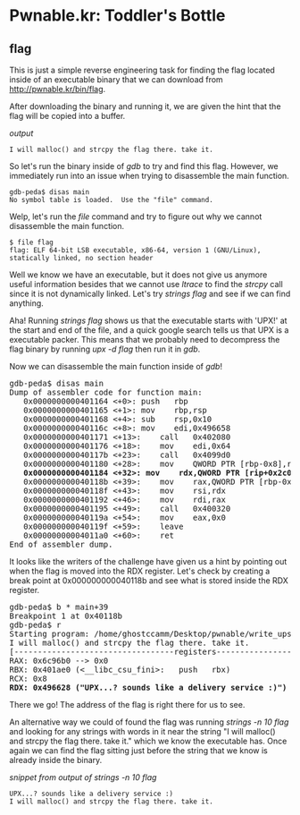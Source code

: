 # Pwnable.kr: Toddler's Bottle
## flag

This is just a simple reverse engineering task for finding the flag located inside of an executable binary that we can download from http://pwnable.kr/bin/flag.

After downloading the binary and running it, we are given the hint that the flag will be copied into a buffer.

*output*
```
I will malloc() and strcpy the flag there. take it.
```

So let's run the binary inside of *gdb* to try and find this flag. However, we immediately run into an issue when trying to disassemble the main function.

```
gdb-peda$ disas main
No symbol table is loaded.  Use the "file" command.
```

Welp, let's run the *file* command and try to figure out why we cannot disassemble the main function.

```
$ file flag
flag: ELF 64-bit LSB executable, x86-64, version 1 (GNU/Linux), statically linked, no section header
```

Well we know we have an executable, but it does not give us anymore useful information besides that we cannot use *ltrace* to find the *strcpy* call since it is not dynamically linked. Let's try *strings flag* and see if we can find anything.

Aha! Running *strings flag* shows us that the executable starts with 'UPX!' at the start and end of the file, and a quick google search tells us that UPX is a executable packer. This means that we probably need to decompress the flag binary by running *upx -d flag* then run it in *gdb*.

Now we can disassemble the main function inside of *gdb*!

<pre>
gdb-peda$ disas main
Dump of assembler code for function main:
   0x0000000000401164 <+0>:	push   rbp
   0x0000000000401165 <+1>:	mov    rbp,rsp
   0x0000000000401168 <+4>:	sub    rsp,0x10
   0x000000000040116c <+8>:	mov    edi,0x496658
   0x0000000000401171 <+13>:	call   0x402080 <puts>
   0x0000000000401176 <+18>:	mov    edi,0x64
   0x000000000040117b <+23>:	call   0x4099d0 <malloc>
   0x0000000000401180 <+28>:	mov    QWORD PTR [rbp-0x8],rax
   <b>0x0000000000401184 <+32>:	mov    rdx,QWORD PTR [rip+0x2c0ee5]        # 0x6c2070 <flag></b>
   0x000000000040118b <+39>:	mov    rax,QWORD PTR [rbp-0x8]
   0x000000000040118f <+43>:	mov    rsi,rdx
   0x0000000000401192 <+46>:	mov    rdi,rax
   0x0000000000401195 <+49>:	call   0x400320
   0x000000000040119a <+54>:	mov    eax,0x0
   0x000000000040119f <+59>:	leave  
   0x00000000004011a0 <+60>:	ret    
End of assembler dump.
</pre>

It looks like the writers of the challenge have given us a hint by pointing out when the flag is moved into the RDX register. Let's check by creating a break point at 0x000000000040118b and see what is stored inside the RDX register.

<pre>
gdb-peda$ b * main+39
Breakpoint 1 at 0x40118b
gdb-peda$ r
Starting program: /home/ghostccamm/Desktop/pwnable/write_ups/toddler_bottle/flag/flag
I will malloc() and strcpy the flag there. take it.
[----------------------------------registers-----------------------------------]
RAX: 0x6c96b0 --> 0x0
RBX: 0x401ae0 (<__libc_csu_fini>:	push   rbx)
RCX: 0x8
<b>RDX: 0x496628 ("UPX...? sounds like a delivery service :)")</b>
</pre>

There we go! The address of the flag is right there for us to see.

An alternative way we could of found the flag was running *strings -n 10 flag* and looking for any strings with words in it near the string "I will malloc() and strcpy the flag there. take it." which we know the executable has. Once again we can find the flag sitting just before the string that we know is already inside the binary.

*snippet from output of strings -n 10 flag*
```
UPX...? sounds like a delivery service :)
I will malloc() and strcpy the flag there. take it.
```
